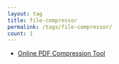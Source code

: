 ```yaml
---
layout: tag
title: file-compressor
permalink: /tags/file-compressor/
count: 1
---
```


- [Online PDF Compression Tool](https://samirpaulb.github.io/blog-jekyll/posts/online-pdf-compression-tool/)

